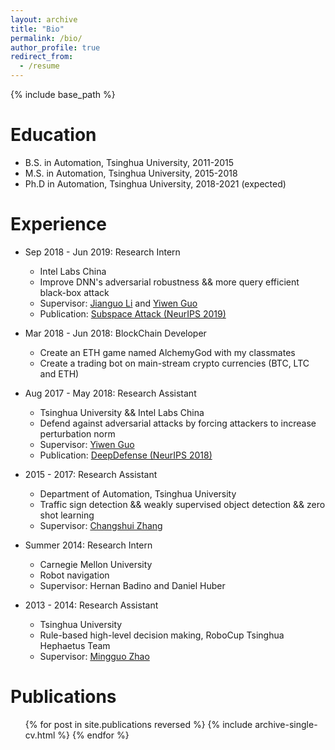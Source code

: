 ```yaml
---
layout: archive
title: "Bio"
permalink: /bio/
author_profile: true
redirect_from:
  - /resume
---
```


{% include base_path %}

Education
======
* B.S. in Automation, Tsinghua University, 2011-2015
* M.S. in Automation, Tsinghua University, 2015-2018
* Ph.D in Automation, Tsinghua University, 2018-2021 (expected)

Experience
======
* Sep 2018 - Jun 2019: Research Intern
  * Intel Labs China
  * Improve DNN's adversarial robustness && more query efficient black-box attack
  * Supervisor: [Jianguo Li](https://sites.google.com/site/leeplus/) and [Yiwen Guo](https://www.intel.ai/bio/yiwen-guo/)
  * Publication: [Subspace Attack (NeurIPS 2019)](http://localhost:4000/publication/subspace_attack)

* Mar 2018 - Jun 2018: BlockChain Developer
  * Create an ETH game named AlchemyGod with my classmates
  * Create a trading bot on main-stream crypto currencies (BTC, LTC and ETH) 

* Aug 2017 - May 2018: Research Assistant
  * Tsinghua University && Intel Labs China
  * Defend against adversarial attacks by forcing attackers to increase perturbation norm
  * Supervisor: [Yiwen Guo](https://www.intel.ai/bio/yiwen-guo/)
  * Publication: [DeepDefense (NeurIPS 2018)](http://localhost:4000/publication/deepdefense)

* 2015 - 2017: Research Assistant
  * Department of Automation, Tsinghua University
  * Traffic sign detection && weakly supervised object detection && zero shot learning
  * Supervisor: [Changshui Zhang](http://bigeye.au.tsinghua.edu.cn/Introduction.html)

* Summer 2014: Research Intern
  * Carnegie Mellon University
  * Robot navigation
  * Supervisor: Hernan Badino and Daniel Huber

* 2013 - 2014: Research Assistant
  * Tsinghua University
  * Rule-based high-level decision making, RoboCup Tsinghua Hephaetus Team
  * Supervisor: [Mingguo Zhao](http://www.au.tsinghua.edu.cn/publish/au/1714/2011/20110419143803776883049/20110419143803776883049_.html)

Publications
======
  <ul>{% for post in site.publications reversed %}
    {% include archive-single-cv.html %}
  {% endfor %}</ul>
